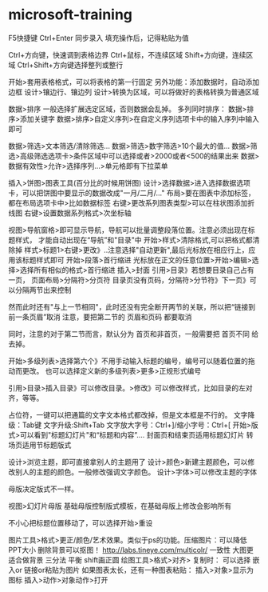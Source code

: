 # microsoft-training

F5快捷键
Ctrl+Enter 同步录入
填充操作后，记得粘贴为值


Ctrl+方向键，快速调到表格边界
Ctrl+鼠标，不连续区域
Shift+方向键，连续区域
Ctrl+Shift+方向键选择整列或整行



开始>套用表格格式，可以将表格的第一行固定
另外功能：添加数据时，自动添加边框
设计>镶边行、镶边列
设计>转换为区域，可以将做好的表格转换为普通区域


数据>排序
一般选择扩展选定区域，否则数据会乱掉。
多列同时排序： 数据>排序>添加关键字
数据>排序>自定义序列>在自定义序列选项卡中的输入序列中输入即可

数据>筛选>文本筛选/清除筛选...
数据>筛选>数字筛选>10个最大的值...
数据>筛选>高级筛选选项卡>条件区域中可以选择或者>2000或者<500的结果出来
数据>数据有效性>允许>选择序列...>单元格即有下拉菜单

插入>饼图>图表工具(百分比的时候用饼图)
设计>选择数据>进入选择数据选项卡，可以把饼图中要显示的数据改成"一月/二月/..."
布局>要在图表中添加标签，都在布局选项卡中>比如数据标签
右键>更改系列图表类型>可以在柱状图添加折线图
右键>设置数据系列格式>次坐标轴





视图>导航窗格>即可显示导航，导航可以批量调整段落位置。注意必须出现在标题样式，
才能自动出现在“导航”和"目录"中
开始>样式>清除格式,可以把格式都清除掉
样式>标题1>右键>更改》..注意选择"自动更新",最后光标放在相应行上，应用该标题样式即可
开始>段落>首行缩进
光标放在正文的任意位置>开始>编辑>选择>选择所有相似的格式>首行缩进
插入>封面
引用>目录》若想要目录自己占有一页，
  页面布局>分隔符>分页符
  目录页没有页码，分隔符>分节符》下一页》可以分隔两节出来控制
  
然而此时还有"与上一节相同"，此时还没有完全断开两节的关联，所以把“链接到前一条页眉”取消
注意，要把第二节的 页眉和页码 都要取消

同时，注意的对于第二节而言，默认分为 首页和非首页，一般需要把 首页不同 给去掉。

开始>多级列表>选择第六个》不用手动输入标题的编号，编号可以随着位置的拖动而更改。
也可以选择定义新的多级列表>更多>正规形式编号


引用>目录>插入目录》可以修改目录。>修改》可以修改样式，比如目录的左对齐，等等。



占位符，一键可以把通篇的文字文本格式都改掉，但是文本框是不行的。
文字降级：Tab键
文字升级:Shift+Tab
文字放大字号：Ctrl+]/缩小字号：Ctrl+[
开始>版式>可以看到"标题幻灯片"和“标题和内容”....
封面页和结束页适用标题幻灯片
转场页适用节标题版式

设计>浏览主题，即可直接拿别人的主题用了
设计>颜色>新建主题颜色，可以修改别人的主题的颜色。一般修改强调文字颜色。
设计>字体>可以修改主题的字体

母版决定版式不一样。

视图>幻灯片母版  基础母版控制版式模板，在基础母版上修改会影响所有

不小心把标题位置移动了，可以选择开始>重设

图片工具>格式>更正/颜色/艺术效果。类似于ps的功能。压缩图片：可以降低PPT大小
删除背景可以抠图！
http://labs.tineye.com/multicolr/
一致性
大图更适合做背景
三分法
平衡
shift画正圆
绘图工具>格式>对齐>
复制时： 可以选择 嵌入or 链接or粘贴为图片
如果图表太长，还有一种图表粘贴：
插入>对象>显示为图标
插入>动作>对象动作>打开



